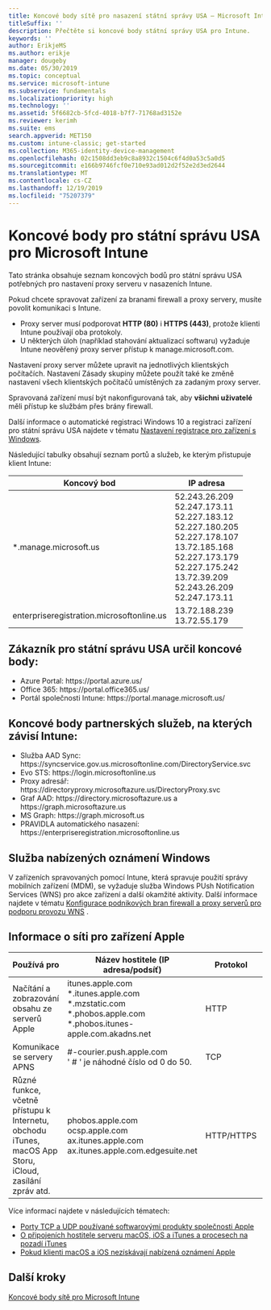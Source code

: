 ```yaml
---
title: Koncové body sítě pro nasazení státní správy USA – Microsoft Intune
titleSuffix: ''
description: Přečtěte si koncové body státní správy USA pro Intune.
keywords: ''
author: ErikjeMS
ms.author: erikje
manager: dougeby
ms.date: 05/30/2019
ms.topic: conceptual
ms.service: microsoft-intune
ms.subservice: fundamentals
ms.localizationpriority: high
ms.technology: ''
ms.assetid: 5f6682cb-5fcd-4018-b7f7-71768ad3152e
ms.reviewer: kerimh
ms.suite: ems
search.appverid: MET150
ms.custom: intune-classic; get-started
ms.collection: M365-identity-device-management
ms.openlocfilehash: 02c1508dd3eb9c8a8932c1504c6f4d0a53c5a0d5
ms.sourcegitcommit: e166b9746fcf0e710e93ad012d2f52e2d3ed2644
ms.translationtype: MT
ms.contentlocale: cs-CZ
ms.lasthandoff: 12/19/2019
ms.locfileid: "75207379"
---
```

# <a name="us-government-endpoints-for-microsoft-intune"></a>Koncové body pro státní správu USA pro Microsoft Intune

Tato stránka obsahuje seznam koncových bodů pro státní správu USA potřebných pro nastavení proxy serveru v nasazeních Intune.

Pokud chcete spravovat zařízení za branami firewall a proxy servery, musíte povolit komunikaci s Intune.

- Proxy server musí podporovat **HTTP (80)** i **HTTPS (443)**, protože klienti Intune používají oba protokoly.
- U některých úloh (například stahování aktualizací softwaru) vyžaduje Intune neověřený proxy server přístup k manage.microsoft.com.

Nastavení proxy server můžete upravit na jednotlivých klientských počítačích. Nastavení Zásady skupiny můžete použít také ke změně nastavení všech klientských počítačů umístěných za zadaným proxy server.

Spravovaná zařízení musí být nakonfigurovaná tak, aby **všichni uživatelé** měli přístup ke službám přes brány firewall.

Další informace o automatické registraci Windows 10 a registraci zařízení pro státní správu USA najdete v tématu [Nastavení registrace pro zařízení s Windows](../enrollment/windows-enroll.md#windows-10-auto-enrollment-and-device-registration).

Následující tabulky obsahují seznam portů a služeb, ke kterým přistupuje klient Intune:

|**Koncový bod**|**IP adresa**|
|---------------------|-----------|
|*.manage.microsoft.us | 52.243.26.209 <br> 52.247.173.11 <br> 52.227.183.12 <br>52.227.180.205 <br> 52.227.178.107 <br> 13.72.185.168 <br> 52.227.173.179 <br> 52.227.175.242 <br> 13.72.39.209 <br> 52.243.26.209 <br> 52.247.173.11 |
| enterpriseregistration.microsoftonline.us | 13.72.188.239 <br> 13.72.55.179 |

## <a name="us-government-customer-designated-endpoints"></a>Zákazník pro státní správu USA určil koncové body:
- Azure Portal: https:\//portal.azure.us/ 
- Office 365: https:\//portal.office365.us/ 
- Portál společnosti Intune: https:\//portal.manage.microsoft.us/ 

## <a name="partner-service-endpoints-that-intune-depends-on"></a>Koncové body partnerských služeb, na kterých závisí Intune:
- Služba AAD Sync: https:\//syncservice.gov.us.microsoftonline.com/DirectoryService.svc
- Evo STS: https:\//login.microsoftonline.us
- Proxy adresář: https:\//directoryproxy.microsoftazure.us/DirectoryProxy.svc
- Graf AAD: https:\//directory.microsoftazure.us a https:\//graph.microsoftazure.us
- MS Graph: https:\//graph.microsoft.us
- PRAVIDLA automatického nasazení: https:\//enterpriseregistration.microsoftonline.us

## <a name="windows-push-notification-services"></a>Služba nabízených oznámení Windows
V zařízeních spravovaných pomocí Intune, která spravuje použití správy mobilních zařízení (MDM), se vyžaduje služba Windows PUsh Notification Services (WNS) pro akce zařízení a další okamžité aktivity. Další informace najdete v tématu [Konfigurace podnikových bran firewall a proxy serverů pro podporu provozu WNS](https://docs.microsoft.com/windows/uwp/design/shell/tiles-and-notifications/firewall-allowlist-config) .

## <a name="apple-device-network-information"></a>Informace o síti pro zařízení Apple

|**Používá pro**|**Název hostitele (IP adresa/podsíť)**|**Protokol**|**Port**|
|------------|-----------|------------|-----------|
|Načítání a zobrazování obsahu ze serverů Apple|itunes.apple.com<br>\*.itunes.apple.com<br>\*.mzstatic.com<br>\*.phobos.apple.com<br>\*.phobos.itunes-apple.com.akadns.net|HTTP|80|
|Komunikace se servery APNS|#-courier.push.apple.com<br>' # ' je náhodné číslo od 0 do 50.|TCP|5223 a 443|
|Různé funkce, včetně přístupu k Internetu, obchodu iTunes, macOS App Storu, iCloud, zasílání zpráv atd.|phobos.apple.com<br>ocsp.apple.com<br>ax.itunes.apple.com<br>ax.itunes.apple.com.edgesuite.net|HTTP/HTTPS|80 nebo 443|

Více informací najdete v následujících tématech:

- [Porty TCP a UDP používané softwarovými produkty společnosti Apple](https://support.apple.com/HT202944)
- [O připojeních hostitele serveru macOS, iOS a iTunes a procesech na pozadí iTunes](https://support.apple.com/HT201999)
- [Pokud klienti macOS a iOS nezískávají nabízená oznámení Apple](https://support.apple.com/HT203609)

## <a name="next-steps"></a>Další kroky
[Koncové body sítě pro Microsoft Intune](intune-endpoints.md)

